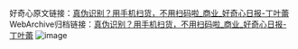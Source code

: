 好奇心原文链接：[真伪识别？用手机扫货，不用扫码啦_商业_好奇心日报-丁叶蕾](https://www.qdaily.com/articles/3508.html)
WebArchive归档链接：[真伪识别？用手机扫货，不用扫码啦_商业_好奇心日报-丁叶蕾](http://web.archive.org/web/20190623152331/https://www.qdaily.com/articles/3508.html)
![image](http://ww3.sinaimg.cn/large/007d5XDply1g3vb7uz1oaj30u03attzp)